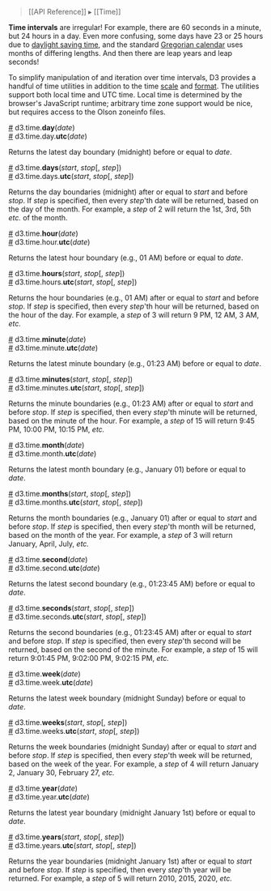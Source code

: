 > [[API Reference]] ▸ [[Time]]

**Time intervals** are irregular! For example, there are 60 seconds in a minute, but 24 hours in a day. Even more confusing, some days have 23 or 25 hours due to [daylight saving time](http://en.wikipedia.org/wiki/Daylight_saving_time), and the standard [Gregorian calendar](http://en.wikipedia.org/wiki/Gregorian_calendar) uses months of differing lengths. And then there are leap years and leap seconds!

To simplify manipulation of and iteration over time intervals, D3 provides a handful of time utilities in addition to the time [scale](Time-Scales) and [format](Time-Formatting). The utilities support both local time and UTC time. Local time is determined by the browser's JavaScript runtime; arbitrary time zone support would be nice, but requires access to the Olson zoneinfo files.

<a name="day" href="#day">#</a> d3.time.<b>day</b>(<i>date</i>)<br>
<a name="day_utc" href="#day_utc">#</a> d3.time.day.<b>utc</b>(<i>date</i>)

Returns the latest day boundary (midnight) before or equal to *date*.

<a name="days" href="#days">#</a> d3.time.<b>days</b>(<i>start</i>, <i>stop</i>[, <i>step</i>])<br>
<a name="days_utc" href="#days_utc">#</a> d3.time.days.<b>utc</b>(<i>start</i>, <i>stop</i>[, <i>step</i>])

Returns the day boundaries (midnight) after or equal to *start* and before *stop*. If *step* is specified, then every *step*'th date will be returned, based on the day of the month. For example, a *step* of 2 will return the 1st, 3rd, 5th *etc.* of the month.

<a name="hour" href="#hour">#</a> d3.time.<b>hour</b>(<i>date</i>)<br>
<a name="hour_utc" href="#hour_utc">#</a> d3.time.hour.<b>utc</b>(<i>date</i>)

Returns the latest hour boundary (e.g., 01 AM) before or equal to *date*.

<a name="hours" href="#hours">#</a> d3.time.<b>hours</b>(<i>start</i>, <i>stop</i>[, <i>step</i>])<br>
<a name="hours_utc" href="#hours_utc">#</a> d3.time.hours.<b>utc</b>(<i>start</i>, <i>stop</i>[, <i>step</i>])

Returns the hour boundaries (e.g., 01 AM) after or equal to *start* and before *stop*. If *step* is specified, then every *step*'th hour will be returned, based on the hour of the day. For example, a *step* of 3 will return 9 PM, 12 AM, 3 AM, *etc.*

<a name="minute" href="#minute">#</a> d3.time.<b>minute</b>(<i>date</i>)<br>
<a name="minute_utc" href="#minute_utc">#</a> d3.time.minute.<b>utc</b>(<i>date</i>)

Returns the latest minute boundary (e.g., 01:23 AM) before or equal to *date*.

<a name="minutes" href="#minutes">#</a> d3.time.<b>minutes</b>(<i>start</i>, <i>stop</i>[, <i>step</i>])<br>
<a name="minutes_utc" href="#minutes_utc">#</a> d3.time.minutes.<b>utc</b>(<i>start</i>, <i>stop</i>[, <i>step</i>])

Returns the minute boundaries (e.g., 01:23 AM) after or equal to *start* and before *stop*. If *step* is specified, then every *step*'th minute will be returned, based on the minute of the hour. For example, a *step* of 15 will return 9:45 PM, 10:00 PM, 10:15 PM, *etc.*

<a name="month" href="#month">#</a> d3.time.<b>month</b>(<i>date</i>)<br>
<a name="month_utc" href="#month_utc">#</a> d3.time.month.<b>utc</b>(<i>date</i>)

Returns the latest month boundary (e.g., January 01) before or equal to *date*.

<a name="months" href="#months">#</a> d3.time.<b>months</b>(<i>start</i>, <i>stop</i>[, <i>step</i>])<br>
<a name="months_utc" href="#months_utc">#</a> d3.time.months.<b>utc</b>(<i>start</i>, <i>stop</i>[, <i>step</i>])

Returns the month boundaries (e.g., January 01) after or equal to *start* and before *stop*. If *step* is specified, then every *step*'th month will be returned, based on the month of the year. For example, a *step* of 3 will return January, April, July, *etc.*

<a name="second" href="#second">#</a> d3.time.<b>second</b>(<i>date</i>)<br>
<a name="second_utc" href="#second_utc">#</a> d3.time.second.<b>utc</b>(<i>date</i>)

Returns the latest second boundary (e.g., 01:23:45 AM) before or equal to *date*.

<a name="seconds" href="#seconds">#</a> d3.time.<b>seconds</b>(<i>start</i>, <i>stop</i>[, <i>step</i>])<br>
<a name="seconds_utc" href="#seconds_utc">#</a> d3.time.seconds.<b>utc</b>(<i>start</i>, <i>stop</i>[, <i>step</i>])

Returns the second boundaries (e.g., 01:23:45 AM) after or equal to *start* and before *stop*. If *step* is specified, then every *step*'th second will be returned, based on the second of the minute. For example, a *step* of 15 will return 9:01:45 PM, 9:02:00 PM, 9:02:15 PM, *etc.*

<a name="week" href="#week">#</a> d3.time.<b>week</b>(<i>date</i>)<br>
<a name="week_utc" href="#week_utc">#</a> d3.time.week.<b>utc</b>(<i>date</i>)

Returns the latest week boundary (midnight Sunday) before or equal to *date*.

<a name="weeks" href="#weeks">#</a> d3.time.<b>weeks</b>(<i>start</i>, <i>stop</i>[, <i>step</i>])<br>
<a name="weeks_utc" href="#weeks_utc">#</a> d3.time.weeks.<b>utc</b>(<i>start</i>, <i>stop</i>[, <i>step</i>])

Returns the week boundaries (midnight Sunday) after or equal to *start* and before *stop*. If *step* is specified, then every *step*'th week will be returned, based on the week of the year. For example, a *step* of 4 will return January 2, January 30, February 27, *etc.*

<a name="year" href="#year">#</a> d3.time.<b>year</b>(<i>date</i>)<br>
<a name="year_utc" href="#year_utc">#</a> d3.time.year.<b>utc</b>(<i>date</i>)

Returns the latest year boundary (midnight January 1st) before or equal to *date*.

<a name="years" href="#years">#</a> d3.time.<b>years</b>(<i>start</i>, <i>stop</i>[, <i>step</i>])<br>
<a name="years_utc" href="#years_utc">#</a> d3.time.years.<b>utc</b>(<i>start</i>, <i>stop</i>[, <i>step</i>])

Returns the year boundaries (midnight January 1st) after or equal to *start* and before *stop*. If *step* is specified, then every *step*'th year will be returned. For example, a *step* of 5 will return 2010, 2015, 2020, *etc.*